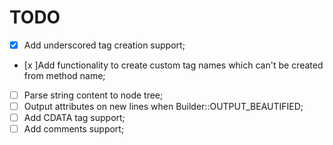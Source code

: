 # TODO
- [x] Add underscored tag creation support;
- [x ]Add functionality to create custom tag names which can't be created from method name;
- [ ] Parse string content to node tree;
- [ ] Output attributes on new lines when Builder::OUTPUT_BEAUTIFIED;
- [ ] Add CDATA tag support;
- [ ] Add comments support;
